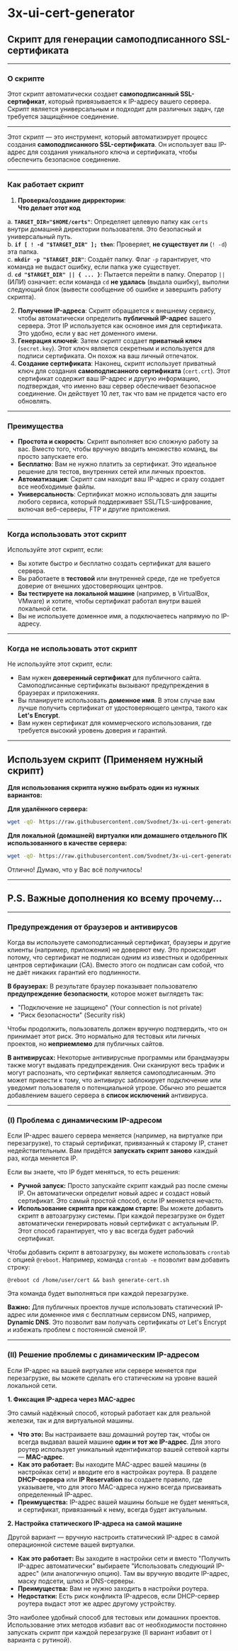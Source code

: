 # 3x-ui-cert-generator

## Скрипт для генерации самоподписанного SSL-сертификата

---

### **О скрипте**

Этот скрипт автоматически создает **самоподписанный SSL-сертификат**, который привязывается к IP-адресу вашего сервера. Скрипт является универсальным и подходит для различных задач, где требуется защищённое соединение.

---

Этот скрипт — это инструмент, который автоматизирует процесс создания **самоподписанного SSL-сертификата**. Он использует ваш IP-адрес для создания уникального ключа и сертификата, чтобы обеспечить безопасное соединение.

---
### **Как работает скрипт**

1.  **Проверка/создание дирректории**:   
**Что делает этот код**  

 a.  **`TARGET_DIR="$HOME/certs"`**: Определяет целевую папку как `certs` внутри домашней директории пользователя. Это безопасный и универсальный путь.  
 b.  **`if [ ! -d "$TARGET_DIR" ]; then`**: Проверяет, **не существует ли** (`! -d`) эта папка.  
 c.  **`mkdir -p "$TARGET_DIR"`**: Создаёт папку. Флаг `-p` гарантирует, что команда не выдаст ошибку, если папка уже существует.  
 d.  **`cd "$TARGET_DIR" || { ... }`**: Пытается перейти в папку. Оператор `||` (ИЛИ) означает: если команда `cd` **не удалась** (выдала ошибку), выполни следующий блок (вывести сообщение об ошибке и завершить работу скрипта).  

2.  **Получение IP-адреса**: Скрипт обращается к внешнему сервису, чтобы автоматически определить **публичный IP-адрес** вашего сервера. Этот IP используется как основное имя для сертификата. Это удобно, если у вас нет доменного имени.
3.  **Генерация ключей**: Затем скрипт создает **приватный ключ** (`secret.key`). Этот ключ является секретным и используется для подписи сертификата. Он похож на ваш личный отпечаток. 
4.  **Создание сертификата**: Наконец, скрипт использует приватный ключ для создания **самоподписанного сертификата** (`cert.crt`). Этот сертификат содержит ваш IP-адрес и другую информацию, подтверждая, что именно ваш сервер обеспечивает безопасное соединение. Он действует 10 лет, так что вам не придется часто его обновлять.

---
### **Преимущества**

* **Простота и скорость**: Скрипт выполняет всю сложную работу за вас. Вместо того, чтобы вручную вводить множество команд, вы просто запускаете его.
* **Бесплатно**: Вам не нужно платить за сертификат. Это идеальное решение для тестов, внутренних сетей или личных проектов.
* **Автоматизация**: Скрипт сам находит ваш IP-адрес и сразу создает все необходимые файлы.
* **Универсальность**: Сертификат можно использовать для защиты любого сервиса, который поддерживает SSL/TLS-шифрование, включая веб-серверы, FTP и другие приложения.


---

### **Когда использовать этот скрипт**

Используйте этот скрипт, если:
* Вы хотите быстро и бесплатно создать сертификат для вашего сервера.
* Вы работаете в **тестовой** или внутренней среде, где не требуется доверие от внешних удостоверяющих центров.
* **Вы тестируете на локальной машине** (например, в VirtualBox, VMware) и хотите, чтобы сертификат работал внутри вашей локальной сети.
* Вы не используете доменное имя, а подключаетесь напрямую по IP-адресу.

---

### **Когда не использовать этот скрипт**

Не используйте этот скрипт, если:
* Вам нужен **доверенный сертификат** для публичного сайта. Самоподписанные сертификаты вызывают предупреждения в браузерах и приложениях.
* Вы планируете использовать **доменное имя**. В этом случае вам лучше получить сертификат от удостоверяющего центра, такого как **Let's Encrypt**.
* Вам нужен сертификат для коммерческого использования, где требуется высокий уровень доверия и гарантий.

---
## Используем скрипт (Применяем нужный скрипт)


**Для использования скрипта нужно выбрать один из нужных вариантов:**


**Для удалённого сервера:**

```bash
wget -qO- https://raw.githubusercontent.com/Svodnet/3x-ui-cert-generator/refs/heads/main/generate-cert-autodir.sh | bash
```

**Для локальной (домашней) виртуалки или домашнего отдельного ПК использованного в качестве сервера:**

```bash
wget -qO- https://raw.githubusercontent.com/Svodnet/3x-ui-cert-generator/refs/heads/main/generate-cert-autodir.sh | bash
```

Отлично! Думаю, что у Вас всё получилось!

---

## P.S. Важные дополнения ко всему прочему...

---
### **Предупреждения от браузеров и антивирусов**

Когда вы используете самоподписанный сертификат, браузеры и другие клиенты (например, приложения) не доверяют ему. Это происходит потому, что сертификат не подписан одним из известных и одобренных центров сертификации (CA). Вместо этого он подписан сам собой, что не даёт никаких гарантий его подлинности.

**В браузерах:** В результате браузер показывает пользователю **предупреждение безопасности**, которое может выглядеть так:
* "Подключение не защищено" (Your connection is not private)
* "Риск безопасности" (Security risk)

Чтобы продолжить, пользователь должен вручную подтвердить, что он принимает этот риск. Это нормально для тестовых или личных проектов, но **неприемлемо** для публичных сайтов.

**В антивирусах:** Некоторые антивирусные программы или брандмауэры также могут выдавать предупреждения. Они сканируют весь трафик и могут распознать, что сертификат является самоподписанным. Это может привести к тому, что антивирус заблокирует подключение или уведомит пользователя о потенциальной угрозе. Обычно это решается добавлением вашего сервера в **список исключений** антивируса.

-----

### **(I) Проблема с динамическим IP-адресом**

Если IP-адрес вашего сервера меняется (например, на виртуалке при перезагрузке), то старый сертификат, привязанный к старому IP, станет недействительным. Вам придётся **запускать скрипт заново** каждый раз, когда меняется IP.

Если вы знаете, что IP будет меняться, то есть решения:

  * **Ручной запуск:** Просто запускайте скрипт каждый раз после смены IP. Он автоматически определит новый адрес и создаст новый сертификат. Это самый простой способ, если IP меняется нечасто.
  * **Использование скрипта при каждом старте:** Вы можете добавить скрипт в автозагрузку системы. При каждой перезагрузке он будет автоматически генерировать новый сертификат с актуальным IP. Этот способ гарантирует, что у вас всегда будет рабочий сертификат.

Чтобы добавить скрипт в автозагрузку, вы можете использовать `crontab` с опцией `@reboot`. Например, команда `crontab -e` позволит вам добавить строку:

```
@reboot cd /home/user/cert && bash generate-cert.sh
```

Эта команда будет выполняться при каждой перезагрузке.

**Важно:** Для публичных проектов лучше использовать статический IP-адрес или доменное имя с бесплатным сервисом DNS, например, **Dynamic DNS**. Это позволит вам получать сертификаты от Let's Encrypt и избежать проблем с постоянной сменой IP.


---
### **(II) Решение проблемы с динамическим IP-адресом**

Если IP-адрес на вашей виртуалке или сервере меняется при перезагрузке, вы можете сделать его статическим на уровне вашей локальной сети.

**1. Фиксация IP-адреса через MAC-адрес**

Это самый надёжный способ, который работает как для реальной железки, так и для виртуальной машины.

* **Что это:** Вы настраиваете ваш домашний роутер так, чтобы он всегда выдавал вашей машине **один и тот же IP-адрес**. Для этого роутер использует уникальный идентификатор вашей сетевой карты — **MAC-адрес**. 
* **Как это работает:** Вы находите MAC-адрес вашей машины (в настройках сети) и вводите его в настройках роутера. В разделе **DHCP-сервера** или **IP Reservation** вы создаете правило, где указываете, что для этого MAC-адреса нужно всегда присваивать определенный IP-адрес.
* **Преимущества:** IP-адрес вашей машины больше не будет меняться, и сертификат, привязанный к нему, всегда будет актуальным.

**2. Настройка статического IP-адреса на самой машине**

Другой вариант — вручную настроить статический IP-адрес в самой операционной системе вашей виртуалки.

* **Как это работает:** Вы заходите в настройки сети и вместо "Получить IP-адрес автоматически" выбираете "Использовать следующий IP-адрес" (или аналогичную опцию). Там вы вручную вводите IP-адрес, маску подсети, шлюз и DNS-серверы.
* **Преимущества:** Вам не нужно заходить в настройки роутера.
* **Недостатки:** Есть риск конфликта IP-адресов, если DHCP-сервер роутера выдаст этот же адрес другому устройству.

Это наиболее удобный способ для тестовых или домашних проектов.
Использование этих методов избавит вас от необходимости постоянно запускать скрипт при каждой перезагрузке (II вариант избавит от I варианта с рутиной). 

